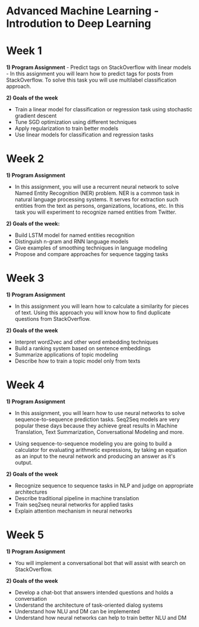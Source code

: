 # Advanced Machine Learning - Introdution to Deep Learning

# Week 1
**1) Program Assignment**
     -  Predict tags on StackOverflow with linear models
     - In this assignment you will learn how to predict tags for posts from StackOverflow. To solve this task you will use multilabel classification approach.

**2) Goals of the week**
- Train a linear model for classification or regression task using stochastic gradient descent
- Tune SGD optimization using different techniques
- Apply regularization to train better models
- Use linear models for classification and regression tasks

# Week 2
**1) Program Assignment**
- In this assignment, you will use a recurrent neural network to solve Named Entity Recognition (NER) problem. NER is a common task in natural language processing systems. It serves for extraction such entities from the text as persons, organizations, locations, etc. In this task you will experiment to recognize named entities from Twitter.


**2) Goals of the week:**
- Build LSTM model for named entities recognition
- Distinguish n-gram and RNN language models
- Give examples of smoothing techniques in language modeling
- Propose and compare approaches for sequence tagging tasks


# Week 3

**1) Program Assignment**
- In this assignment you will learn how to calculate a similarity for pieces of text. Using this approach you will know how to find duplicate questions from StackOverflow.
   
**2) Goals of the week**
- Interpret word2vec and other word embedding techniques
- Build a ranking system based on sentence embeddings
- Summarize applications of topic modeling
- Describe how to train a topic model only from texts

# Week 4

**1) Program Assignment**
- In this assignment, you will learn how to use neural networks to solve sequence-to-sequence prediction tasks. Seq2Seq models are very popular these days because they achieve great results in Machine Translation, Text Summarization, Conversational Modeling and more.

- Using sequence-to-sequence modeling you are going to build a calculator for evaluating arithmetic expressions, by taking an equation as an input to the neural network and producing an answer as it's output.
   
**2) Goals of the week**

- Recognize sequence to sequence tasks in NLP and judge on appropriate architectures
- Describe traditional pipeline in machine translation
- Train seq2seq neural networks for applied tasks
- Explain attention mechanism in neural networks



# Week 5
**1) Program Assignment**
- You will implement a conversational bot that will assist with search on StackOverflow.
   
**2) Goals of the week**

- Develop a chat-bot that answers intended questions and holds a conversation
- Understand the architecture of task-oriented dialog systems
- Understand how NLU and DM can be implemented
- Understand how neural networks can help to train better NLU and DM
